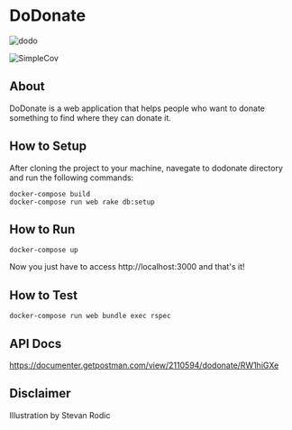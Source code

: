 # DoDonate
![dodo](https://i.imgur.com/s5o07Bv.png)

![SimpleCov](https://github.com/doisLan/dodonate/blob/master/coverage/coverage.svg)

## About
DoDonate is a web application that helps people who want to donate something to find where they can donate it.

## How to Setup
After cloning the project to your machine, navegate to dodonate directory and run the following commands:

```
docker-compose build
docker-compose run web rake db:setup
```

## How to Run
```
docker-compose up
```
Now you just have to access http://localhost:3000 and that's it!

## How to Test
```
docker-compose run web bundle exec rspec
```

## API Docs
https://documenter.getpostman.com/view/2110594/dodonate/RW1hiGXe

## Disclaimer
Illustration by Stevan Rodic
